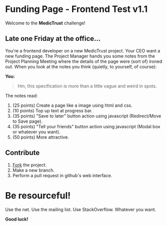 # Funding Page - Frontend Test v1.1

Welcome to the **MedicTrust** challenge!

## Late one Friday at the office...

You're a frontend developer on a new MedicTrust project. Your CEO want a new funding page. The Project Manager hands you some notes from the Project Planning Meeting where the details of the page were (sort of) ironed out. When you look at the notes you think (quietly, to yourself, of course):

**You:**
> Hm, this specification is more than a little vague and weird in spots.

The notes read:

  1. (25 points) Create a page like a image using html and css.
  2. (10 points) Top up text at progress bar.
  3. (35 points) "Save to later" button action using javascript (Redirect/Move to Save page).
  4. (35 points) "Tell your friends" button action using javascript (Modal box or whatever you want).
  5. (50 points) More attractive.

## Contribute
1. [Fork](https://github.com/edwinlab/medictrust-frontend-test) the project.
2. Make a new branch.
3. Perform a pull request in github's web interface.

# Be resourceful!

Use the net. Use the mailing list. Use StackOverflow. Whatever you want.

**Good luck!**
